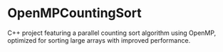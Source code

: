 # OpenMPCountingSort
C++ project featuring a parallel counting sort algorithm using OpenMP, optimized for sorting large arrays with improved performance.
